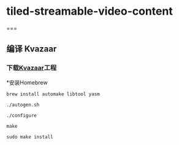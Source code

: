 # tiled-streamable-video-content
===

## 编译 Kvazaar

### 下载[Kvazaar](https://github.com/ultravideo/kvazaar#compiling-kvazaar)工程

*安装Homebrew
```
brew install automake libtool yasm

./autogen.sh

./configure

make

sudo make install

```
 
